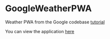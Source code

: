 # GoogleWeatherPWA
Weather PWA from the Google codebase [tutorial](https://developers.google.com/web/fundamentals/codelabs/your-first-pwapp/)

You can view the application [here](https://littlemousey.github.io/GoogleWeatherPWA/)
